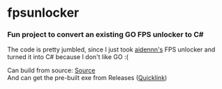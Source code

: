 # fpsunlocker
### Fun project to convert an existing GO FPS unlocker to C#

The code is pretty jumbled, since I just took [aidennn's](https://v3rmillion.net/member.php?action=profile&uid=2554539) FPS unlocker and turned it into C# because I don't like GO :(

Can build from source: [Source](/source.cs)  
And can get the pre-built exe from Releases ([Quicklink](https://github.com/InfernoKarl/fpsunlocker/releases/download/test/RBXFPSUNLOCKER.rar))
